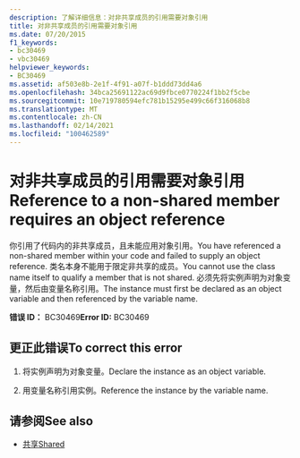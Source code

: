 ```yaml
---
description: 了解详细信息：对非共享成员的引用需要对象引用
title: 对非共享成员的引用需要对象引用
ms.date: 07/20/2015
f1_keywords:
- bc30469
- vbc30469
helpviewer_keywords:
- BC30469
ms.assetid: af503e8b-2e1f-4f91-a07f-b1ddd73dd4a6
ms.openlocfilehash: 34bca25691122ac69d9fbce0770224f1bb2f5cbe
ms.sourcegitcommit: 10e719780594efc781b15295e499c66f316068b8
ms.translationtype: MT
ms.contentlocale: zh-CN
ms.lasthandoff: 02/14/2021
ms.locfileid: "100462589"
---
```

# <a name="reference-to-a-non-shared-member-requires-an-object-reference"></a><span data-ttu-id="93b57-103">对非共享成员的引用需要对象引用</span><span class="sxs-lookup"><span data-stu-id="93b57-103">Reference to a non-shared member requires an object reference</span></span>

<span data-ttu-id="93b57-104">你引用了代码内的非共享成员，且未能应用对象引用。</span><span class="sxs-lookup"><span data-stu-id="93b57-104">You have referenced a non-shared member within your code and failed to supply an object reference.</span></span> <span data-ttu-id="93b57-105">类名本身不能用于限定非共享的成员。</span><span class="sxs-lookup"><span data-stu-id="93b57-105">You cannot use the class name itself to qualify a member that is not shared.</span></span> <span data-ttu-id="93b57-106">必须先将实例声明为对象变量，然后由变量名称引用。</span><span class="sxs-lookup"><span data-stu-id="93b57-106">The instance must first be declared as an object variable and then referenced by the variable name.</span></span>  
  
 <span data-ttu-id="93b57-107">**错误 ID：** BC30469</span><span class="sxs-lookup"><span data-stu-id="93b57-107">**Error ID:** BC30469</span></span>  
  
## <a name="to-correct-this-error"></a><span data-ttu-id="93b57-108">更正此错误</span><span class="sxs-lookup"><span data-stu-id="93b57-108">To correct this error</span></span>  
  
1. <span data-ttu-id="93b57-109">将实例声明为对象变量。</span><span class="sxs-lookup"><span data-stu-id="93b57-109">Declare the instance as an object variable.</span></span>  
  
2. <span data-ttu-id="93b57-110">用变量名称引用实例。</span><span class="sxs-lookup"><span data-stu-id="93b57-110">Reference the instance by the variable name.</span></span>  
  
## <a name="see-also"></a><span data-ttu-id="93b57-111">请参阅</span><span class="sxs-lookup"><span data-stu-id="93b57-111">See also</span></span>

- [<span data-ttu-id="93b57-112">共享</span><span class="sxs-lookup"><span data-stu-id="93b57-112">Shared</span></span>](../language-reference/modifiers/shared.md)
